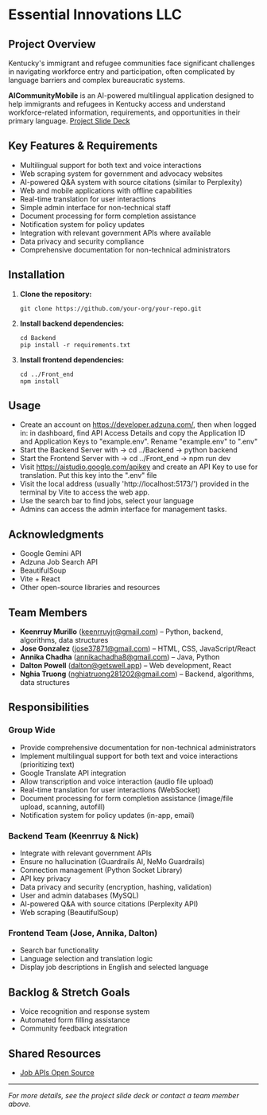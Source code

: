 # Essential Innovations LLC

## Project Overview
Kentucky's immigrant and refugee communities face significant challenges in navigating workforce entry and participation, often complicated by language barriers and complex bureaucratic systems.

**AICommunityMobile** is an AI-powered multilingual application designed to help immigrants and refugees in Kentucky access and understand workforce-related information, requirements, and opportunities in their primary language.
[Project Slide Deck](https://docs.google.com/presentation/d/1lBD3rA1fe3HMjcErkoJn9TU1xg3NRMg_ezplriQT3wU/edit#slide=id.g339184218ca_0_17)

## Key Features & Requirements
- Multilingual support for both text and voice interactions
- Web scraping system for government and advocacy websites
- AI-powered Q&A system with source citations (similar to Perplexity)
- Web and mobile applications with offline capabilities
- Real-time translation for user interactions
- Simple admin interface for non-technical staff
- Document processing for form completion assistance
- Notification system for policy updates
- Integration with relevant government APIs where available
- Data privacy and security compliance
- Comprehensive documentation for non-technical administrators

## Installation

1. **Clone the repository:**
   ```
   git clone https://github.com/your-org/your-repo.git
   ```
2. **Install backend dependencies:**
   ```
   cd Backend
   pip install -r requirements.txt
   ```
3. **Install frontend dependencies:**
   ```
   cd ../Front_end
   npm install
   ```

## Usage

- Create an account on https://developer.adzuna.com/, then when logged in: in dashboard, find API Access Details and copy the Application ID and Application Keys to "example.env". Rename "example.env" to ".env"
- Start the Backend Server with -> cd ../Backend -> python backend
- Start the Frontend Server with -> cd ../Front_end -> npm run dev
- Visit https://aistudio.google.com/apikey and create an API Key to use for translation. Put this key into the ".env" file
- Visit the local address (usually 'http://localhost:5173/') provided in the terminal by Vite to access the web app.
- Use the search bar to find jobs, select your language
- Admins can access the admin interface for management tasks.

## Acknowledgments

- Google Gemini API
- Adzuna Job Search API
- BeautifulSoup
- Vite + React
- Other open-source libraries and resources

## Team Members
- **Keenrruy Murillo** (keenrruyjr@gmail.com) – Python, backend, algorithms, data structures
- **Jose Gonzalez** (jose37871@gmail.com) – HTML, CSS, JavaScript/React
- **Annika Chadha** (annikachadha8@gmail.com) – Java, Python
- **Dalton Powell** (dalton@getswell.app) – Web development, React
- **Nghia Truong** (nghiatruong281202@gmail.com) – Backend, algorithms, data structures

## Responsibilities
### Group Wide
- Provide comprehensive documentation for non-technical administrators
- Implement multilingual support for both text and voice interactions (prioritizing text)
- Google Translate API integration
- Allow transcription and voice interaction (audio file upload)
- Real-time translation for user interactions (WebSocket)
- Document processing for form completion assistance (image/file upload, scanning, autofill)
- Notification system for policy updates (in-app, email)

### Backend Team (Keenrruy & Nick)
- Integrate with relevant government APIs
- Ensure no hallucination (Guardrails AI, NeMo Guardrails)
- Connection management (Python Socket Library)
- API key privacy
- Data privacy and security (encryption, hashing, validation)
- User and admin databases (MySQL)
- AI-powered Q&A with source citations (Perplexity API)
- Web scraping (BeautifulSoup)

### Frontend Team (Jose, Annika, Dalton)
- Search bar functionality
- Language selection and translation logic
- Display job descriptions in English and selected language

## Backlog & Stretch Goals
- Voice recognition and response system
- Automated form filling assistance
- Community feedback integration

## Shared Resources
- [Job APIs Open Source](https://jobapis.github.io/open-source/)
---

*For more details, see the project slide deck or contact a team member above.* 
